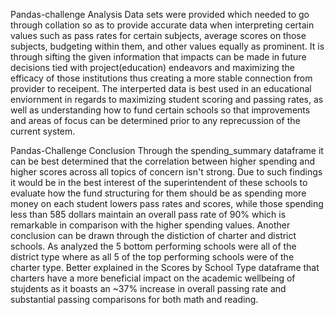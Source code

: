 Pandas-challenge Analysis
Data sets were provided which needed to go through collation so as to provide accurate data when interpreting certain values 
such as pass rates for certain subjects, average scores on those subjects, budgeting within them, and other values equally as prominent.
It is through sifting the given information that impacts can be made in future decisions tied with project(education) endeavors and maximizing the efficacy of those institutions
thus creating a more stable connection from provider to receipent. The interperted data is best used in an educational enviornment in regards to maximizing student scoring and passing rates, as well as understanding how to fund certain schools
so that improvements and areas of focus can be determined prior to any reprecussion of the current system.

Pandas-Challenge Conclusion
Through the spending_summary dataframe it can be best determined that the correlation between higher spending and higher scores across all topics of concern isn't strong. Due to such findings it would
be in the best interest of the superintendent of these schools to evaluate how the fund structuring for them should be as spending more money on each student lowers pass rates and scores, while those 
spending less than 585 dollars maintain an overall pass rate of 90% which is remarkable in comparison with the higher spending values.
Another conclusion can be drawn through the distiction of charter and district schools. As analyzed the 5 bottom performing schools were all of the district type where as all 5 of the top performing schools were of the charter type.
Better explained in the Scores by School Type dataframe that charters have a more beneficial impact on the academic wellbeing of stujdents as it boasts an ~37% increase in overall passing rate and substantial passing comparisons for both math and reading.